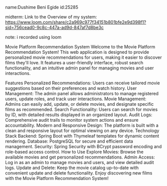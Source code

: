 name:Dushime Beni Egide
id:25285




midterm:
Link to the Overview of my system: https://www.loom.com/share/c2a969c977f34151b801bfe2e9d398f1?sid=756cead0-9c8c-447a-ad9d-847af7d8be3c

note: i recorded using loom


Movie Platform Recommendation System
Welcome to the Movie Platform Recommendation System! This web application is designed to provide personalized movie recommendations for users, making it easier to discover films they'll love. It features a user-friendly interface, robust search functionality, and an intuitive admin panel for managing movies and user interactions.

Features
Personalized Recommendations: Users can receive tailored movie suggestions based on their preferences and watch history.
User Management: The admin panel allows administrators to manage registered users, update roles, and track user interactions.
Movie Management: Admins can easily add, update, or delete movies, and designate specific films as recommended.
Search Functionality: Users can search for movies by ID, with detailed results displayed in an organized layout.
Audit Logs: Comprehensive audit trails to monitor system actions and ensure accountability.
Modern and Responsive Design: The platform is built with a clean and responsive layout for optimal viewing on any device.
Technology Stack
Backend: Spring Boot with Thymeleaf templates for dynamic content rendering.
Database: PostgreSQL for secure and efficient data management.
Security: Spring Security with BCrypt password encoding and role-based access control.
How to Use
Explore Movies: Browse the available movies and get personalized recommendations.
Admin Access: Log in as an admin to manage movies and users, and view detailed audit logs.
Update and Delete: Keep the movie catalog up-to-date with convenient update and delete functionality.
Enjoy discovering new films with the Movie Platform Recommendation System!
